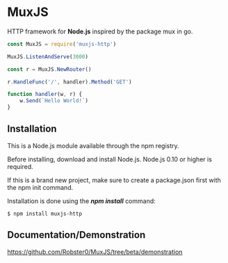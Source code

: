 # MuxJS

HTTP framework for **Node.js** inspired by the package mux in go.


```js
const MuxJS = require('muxjs-http')

MuxJS.ListenAndServe(3000)

const r = MuxJS.NewRouter()

r.HandleFunc('/', handler).Method('GET')

function handler(w, r) {
    w.Send(`Hello World!`)
}
```

## Installation

This is a Node.js module available through the npm registry.

Before installing, download and install Node.js. Node.js 0.10 or higher is required.

If this is a brand new project, make sure to create a package.json first with the npm init command.

Installation is done using the **_npm install_** command:

```
$ npm install muxjs-http
```


## Documentation/Demonstration

https://github.com/Robster0/MuxJS/tree/beta/demonstration